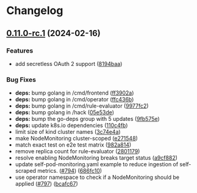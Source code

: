 # Changelog

## [0.11.0-rc.1](https://github.com/GoogleCloudPlatform/prometheus-engine/compare/v0.10.0-rc.1...v0.11.0-rc.1) (2024-02-16)


### Features

* add secretless OAuth 2 support ([8194baa](https://github.com/GoogleCloudPlatform/prometheus-engine/commit/8194baae3e30dcec6b88d66ae2cc361dcb33aeef))


### Bug Fixes

* **deps:** bump golang in /cmd/frontend ([ff3902a](https://github.com/GoogleCloudPlatform/prometheus-engine/commit/ff3902aeddb41eab6ac36bc58bb577118dd0a56d))
* **deps:** bump golang in /cmd/operator ([ffc436b](https://github.com/GoogleCloudPlatform/prometheus-engine/commit/ffc436b184ea7bc70ab3a4b73d8af437ffaddc90))
* **deps:** bump golang in /cmd/rule-evaluator ([9977fc2](https://github.com/GoogleCloudPlatform/prometheus-engine/commit/9977fc2f5af68db164c559d45f1f17d6ea844235))
* **deps:** bump golang in /hack ([05e53de](https://github.com/GoogleCloudPlatform/prometheus-engine/commit/05e53de9ceae91df95f28ed1d1912f2458f1f98a))
* **deps:** bump the go-deps group with 5 updates ([9fb575e](https://github.com/GoogleCloudPlatform/prometheus-engine/commit/9fb575e2b0a7709194bd41a8934987d7bce3f489))
* **deps:** update k8s.io dependencies ([110c4fb](https://github.com/GoogleCloudPlatform/prometheus-engine/commit/110c4fb3ed9bf5a692f747a3dd6ecd44b1931e20))
* limit size of kind cluster names ([3c74e4a](https://github.com/GoogleCloudPlatform/prometheus-engine/commit/3c74e4a0c39c412c8871bb61a74b2a071c5437a2))
* make NodeMonitoring cluster-scoped ([e271548](https://github.com/GoogleCloudPlatform/prometheus-engine/commit/e2715488d72b2733b73735db76c2aa0d091e7f14))
* match exact test on e2e test matrix ([982a814](https://github.com/GoogleCloudPlatform/prometheus-engine/commit/982a8144b8e048b0545c0f8be801c230c0a14433))
* remove replica count for rule-evaluator ([2801179](https://github.com/GoogleCloudPlatform/prometheus-engine/commit/2801179640b9410405290829bd3822672855a513))
* resolve enabling NodeMonitoring breaks target status ([a9cf882](https://github.com/GoogleCloudPlatform/prometheus-engine/commit/a9cf8826042147b5f04a0edd649d67c986f85fb4))
* update self-pod-monitoring.yaml example to reduce ingestion of self-scraped metrics. ([#794](https://github.com/GoogleCloudPlatform/prometheus-engine/issues/794)) ([686fc10](https://github.com/GoogleCloudPlatform/prometheus-engine/commit/686fc100079d5f9c9b89fba04b6c9b38986eb938))
* use operator namespace to check if a NodeMonitoring should be applied ([#797](https://github.com/GoogleCloudPlatform/prometheus-engine/issues/797)) ([bcafc67](https://github.com/GoogleCloudPlatform/prometheus-engine/commit/bcafc67fad3de0b777d11b6d02678ae84ca56122))
